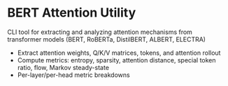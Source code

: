 # BERT Attention Utility
CLI tool for extracting and analyzing attention mechanisms from transformer models (BERT, RoBERTa, DistilBERT, ALBERT, ELECTRA)

- Extract attention weights, Q/K/V matrices, tokens, and attention rollout
- Compute metrics: entropy, sparsity, attention distance, special token ratio, flow, Markov steady-state
- Per-layer/per-head metric breakdowns
